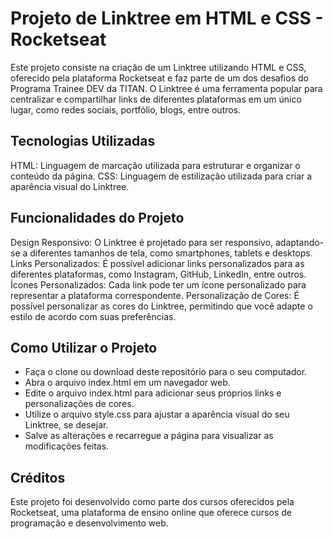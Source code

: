 # Projeto de Linktree em HTML e CSS - Rocketseat
Este projeto consiste na criação de um Linktree utilizando HTML e CSS, oferecido pela plataforma Rocketseat e faz parte de um dos desafios do Programa Trainee DEV da TITAN. O Linktree é uma ferramenta popular para centralizar e compartilhar links de diferentes plataformas em um único lugar, como redes sociais, portfólio, blogs, entre outros.

## Tecnologias Utilizadas
HTML: Linguagem de marcação utilizada para estruturar e organizar o conteúdo da página.
CSS: Linguagem de estilização utilizada para criar a aparência visual do Linktree.
## Funcionalidades do Projeto
Design Responsivo: O Linktree é projetado para ser responsivo, adaptando-se a diferentes tamanhos de tela, como smartphones, tablets e desktops.
Links Personalizados: É possível adicionar links personalizados para as diferentes plataformas, como Instagram, GitHub, LinkedIn, entre outros.
Ícones Personalizados: Cada link pode ter um ícone personalizado para representar a plataforma correspondente.
Personalização de Cores: É possível personalizar as cores do Linktree, permitindo que você adapte o estilo de acordo com suas preferências.
## Como Utilizar o Projeto
 - Faça o clone ou download deste repositório para o seu computador.
 - Abra o arquivo index.html em um navegador web.
 - Edite o arquivo index.html para adicionar seus próprios links e personalizações de cores.
 - Utilize o arquivo style.css para ajustar a aparência visual do seu Linktree, se desejar.
 - Salve as alterações e recarregue a página para visualizar as modificações feitas.
## Créditos
Este projeto foi desenvolvido como parte dos cursos oferecidos pela Rocketseat, uma plataforma de ensino online que oferece cursos de programação e desenvolvimento web.